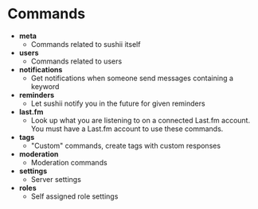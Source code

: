 # Commands

* **meta**
  * Commands related to sushii itself
* **users**
  * Commands related to users
* **notifications**
  * Get notifications when someone send messages containing a keyword
* **reminders**
  * Let sushii notify you in the future for given reminders
* **last.fm**
  * Look up what you are listening to on a connected Last.fm account. You must have a Last.fm account to use these commands.
* **tags**
  * "Custom" commands, create tags with custom responses
* **moderation**
  * Moderation commands
* **settings**
  * Server settings
* **roles**
  * Self assigned role settings
